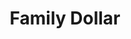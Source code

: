 ---
title: "Family Dollar"
url: /charlotte/family-dollar-west-sugar-creek-road-2/
shop: Kramladen
---